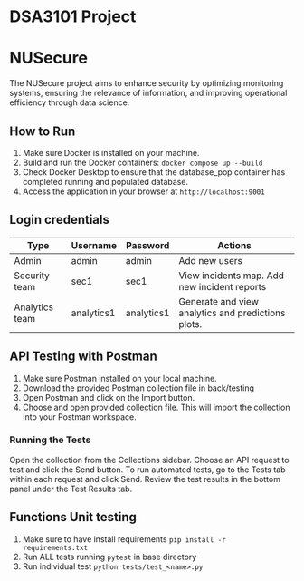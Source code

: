 # DSA3101 Project


# NUSecure

The NUSecure project aims to enhance security by optimizing monitoring systems, ensuring the relevance of information, and improving operational efficiency through data science.

## How to Run

1. Make sure Docker is installed on your machine.
2. Build and run the Docker containers: `docker compose up --build`
3. Check Docker Desktop to ensure that the database_pop container has completed running and populated database.
4. Access the application in your browser at `http://localhost:9001`

## Login credentials
Type | Username | Password | Actions
--- | --- | --- | ---
Admin | admin | admin | Add new users
Security team | sec1 | sec1 | View incidents map. Add new incident reports
Analytics team | analytics1 | analytics1 | Generate and view analytics and predictions plots.
 

## API Testing with Postman
1. Make sure Postman installed on your local machine.
2. Download the provided Postman collection file in back/testing
3. Open Postman and click on the Import button.
4. Choose and open provided collection file. This will import the collection into your Postman workspace.
### Running the Tests
Open the collection from the Collections sidebar.
Choose an API request to test and click the Send button.
To run automated tests, go to the Tests tab within each request and click Send.
Review the test results in the bottom panel under the Test Results tab.

## Functions Unit testing
1. Make sure to have install requirements `pip install -r requirements.txt`
2. Run ALL tests running `pytest` in base directory
3. Run individual test `python tests/test_<name>.py`
   



